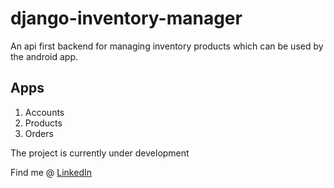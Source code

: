 # django-inventory-manager
An api first backend for managing inventory products which can be used by the android app.


## Apps

1. Accounts
2. Products
3. Orders

The project is currently under development


Find me @ [LinkedIn](https://www.linkedin.com/in/rounak-chourasia/)
